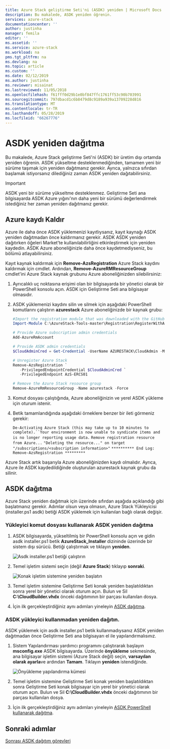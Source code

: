 ```yaml
---
title: Azure Stack geliştirme Seti'ni (ASDK) yeniden | Microsoft Docs
description: Bu makalede, ASDK yeniden öğrenin.
services: azure-stack
documentationcenter: ''
author: justinha
manager: femila
editor: ''
ms.assetid: ''
ms.service: azure-stack
ms.workload: na
pms.tgt_pltfrm: na
ms.devlang: na
ms.topic: article
ms.custom: ''
ms.date: 02/12/2019
ms.author: justinha
ms.reviewer: misainat
ms.lastreviewed: 11/05/2018
ms.openlocfilehash: f61fff0d29b1e0bf847ffc1761ff53c90b703991
ms.sourcegitcommit: 797dbacd1c6b8479d8c9189a939a13709228d816
ms.translationtype: MT
ms.contentlocale: tr-TR
ms.lasthandoff: 05/28/2019
ms.locfileid: "66267776"
---
```

# <a name="redeploy-the-asdk"></a>ASDK yeniden dağıtma
Bu makalede, Azure Stack geliştirme Seti'ni (ASDK) bir üretim dışı ortamda yeniden öğrenin. ASDK yükseltme desteklenmediğinden, tamamen yeni bir sürüme taşımak için yeniden dağıtmanız gerekir. Ayrıca, yalnızca sıfırdan başlamak istiyorsanız dilediğiniz zaman ASDK yeniden dağıtabilirsiniz.

> [!IMPORTANT]
> ASDK yeni bir sürüme yükseltme desteklenmez. Geliştirme Seti ana bilgisayarda ASDK Azure yığını'nın daha yeni bir sürümü değerlendirmek istediğiniz her zaman yeniden dağıtmanız gerekir.

## <a name="remove-azure-registration"></a>Azure kaydı Kaldır 
Azure ile daha önce ASDK yüklemenizi kayıtlıysanız, kayıt kaynağı ASDK yeniden dağıtmadan önce kaldırmanız gerekir. ASDK ASDK yeniden dağıtırken öğeleri Market'te kullanılabilirliğini etkinleştirmek için yeniden kaydedin. ASDK Azure aboneliğinizle daha önce kaydetmediyseniz, bu bölümü atlayabilirsiniz.

Kayıt kaynak kaldırmak için **Remove-AzsRegistration** Azure Stack kaydını kaldırmak için cmdlet. Ardından, **Remove-AzureRMResourceGroup** cmdlet'ini Azure Stack kaynak grubunu Azure aboneliğinizden silebilirsiniz:

1. Ayrıcalıklı uç noktasına erişimi olan bir bilgisayarda bir yönetici olarak bir PowerShell konsolu açın. ASDK için Geliştirme Seti ana bilgisayar olmasıdır.

2. ASDK yüklemenizi kaydını silin ve silmek için aşağıdaki PowerShell komutlarını çalıştırın **azurestack** Azure aboneliğinizde bir kaynak grubu:

   ```powershell    
   #Import the registration module that was downloaded with the GitHub tools
   Import-Module C:\AzureStack-Tools-master\Registration\RegisterWithAzure.psm1

   # Provide Azure subscription admin credentials
   Add-AzureRmAccount

   # Provide ASDK admin credentials
   $CloudAdminCred = Get-Credential -UserName AZURESTACK\CloudAdmin -Message "Enter the cloud domain credentials to access the privileged endpoint"

   # Unregister Azure Stack
   Remove-AzsRegistration `
      -PrivilegedEndpointCredential $CloudAdminCred `
      -PrivilegedEndpoint AzS-ERCS01

   # Remove the Azure Stack resource group
   Remove-AzureRmResourceGroup -Name azurestack -Force
   ```

3. Komut dosyası çalıştığında, Azure aboneliğinizin ve yerel ASDK yükleme için oturum istenir.
4. Betik tamamlandığında aşağıdaki örneklere benzer bir ileti görmeniz gerekir:

    `De-Activating Azure Stack (this may take up to 10 minutes to complete).``Your environment is now unable to syndicate items and is no longer reporting usage data.`
    `Remove registration resource from Azure...`
    `"Deleting the resource..." on target "/subscriptions/<subscription information>"`
    `********** End Log: Remove-AzsRegistration *********`



Azure Stack artık başarıyla Azure aboneliğinizden kaydı olmalıdır. Ayrıca, Azure ile ASDK kaydedildiğinde oluşturulan azurestack kaynak grubu da silinir.

## <a name="deploy-the-asdk"></a>ASDK dağıtma
Azure Stack yeniden dağıtmak için üzerinde sıfırdan aşağıda açıklandığı gibi başlatmanız gerekir. Adımlar olsun veya olmasın, Azure Stack Yükleyicisi (installer.ps1 asdk) betiği ASDK yüklemek için kullanılan bağlı olarak değişir.

### <a name="redeploy-the-asdk-using-the-installer-script"></a>Yükleyici komut dosyası kullanarak ASDK yeniden dağıtma
1. ASDK bilgisayarda, yükseltilmiş bir PowerShell konsolu açın ve gidin asdk installer.ps1 betik **AzureStack_Installer** dizininde üzerinde bir sistem dışı sürücü. Betiği çalıştırmak ve tıklayın **yeniden**.

   ![Asdk installer.ps1 betiği çalıştırın](media/asdk-redeploy/1.png)

2. Temel işletim sistemi seçin (değil **Azure Stack**) tıklayıp **sonraki**.

   ![Konak işletim sistemine yeniden başlatın](media/asdk-redeploy/2.png)

3. Temel işletim sistemine Geliştirme Seti konak yeniden başlatıldıktan sonra yerel bir yönetici olarak oturum açın. Bulun ve Sil **C:\CloudBuilder.vhdx** önceki dağıtımının bir parçası kullanılan dosya. 

4. İçin ilk gerçekleştirdiğiniz aynı adımları yineleyin [ASDK dağıtma](asdk-install.md).

### <a name="redeploy-the-asdk-without-using-the-installer"></a>ASDK yükleyici kullanmadan yeniden dağıtın.
ASDK yüklemek için asdk installer.ps1 betik kullanmadıysanız ASDK yeniden dağıtmadan önce Geliştirme Seti ana bilgisayarı el ile yapılandırmalısınız.

1. Sistem Yapılandırması yardımcı programını çalıştırarak başlayın **msconfig.exe** ASDK bilgisayarda. Üzerinde **önyükleme** sekmesinde, ana bilgisayar işletim sistemi (Azure Stack değil) seçin, **varsayılan olarak ayarla**ve ardından **Tamam**. Tıklayın **yeniden** istendiğinde.

      ![Önyükleme yapılandırma kümesi](media/asdk-redeploy/4.png)

2. Temel işletim sistemine Geliştirme Seti konak yeniden başlatıldıktan sonra Geliştirme Seti konak bilgisayar için yerel bir yönetici olarak oturum açın. Bulun ve Sil **C:\CloudBuilder.vhdx** önceki dağıtımının bir parçası kullanılan dosya. 

3. İçin ilk gerçekleştirdiğiniz aynı adımları yineleyin [ASDK PowerShell kullanarak dağıtma](asdk-deploy-powershell.md).


## <a name="next-steps"></a>Sonraki adımlar
[Sonrası ASDK dağıtım görevleri](asdk-post-deploy.md)




